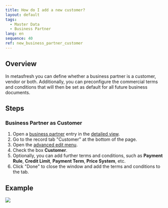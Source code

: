 ```yaml
---
title: How do I add a new customer?
layout: default
tags:
  - Master Data
  - Business Partner
lang: en
sequence: 40
ref: new_business_partner_customer
---
```


## Overview
In metasfresh you can define whether a business partner is a customer, vendor or both. Additionally, you can preconfigure the commercial terms and conditions that will then be set as default for all future business documents.

## Steps

### Business Partner as Customer
1. Open a [business partner](New_Business_Partner) entry in the [detailed view](ViewModes).
1. Go to the record tab "Customer" at the bottom of the page.
1. Open the [advanced edit menu](Open_AdvancedEditTab).
1. Check the box **Customer**.
1. Optionally, you can add further terms and conditions, such as **Payment Rule**, **Credit Limit**, **Payment Term**, **Price System**, etc.
1. Click "Done" to close the window and add the terms and conditions to the tab.

## Example
![](assets/New_Business_Partner_customer.gif)
